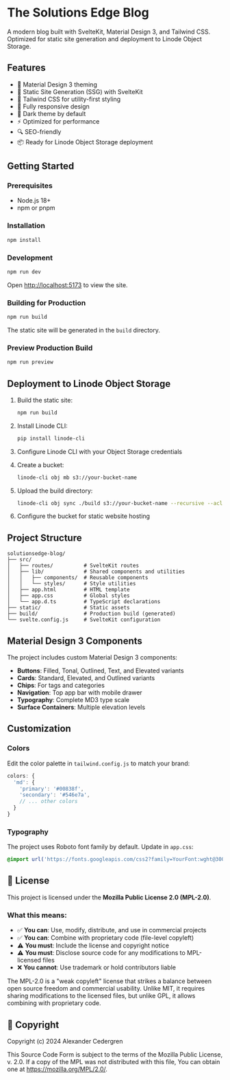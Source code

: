 # The Solutions Edge Blog

A modern blog built with SvelteKit, Material Design 3, and Tailwind CSS. Optimized for static site generation and deployment to Linode Object Storage.

## Features

- 🎨 Material Design 3 theming
- 🚀 Static Site Generation (SSG) with SvelteKit
- 💨 Tailwind CSS for utility-first styling
- 📱 Fully responsive design
- 🌙 Dark theme by default
- ⚡ Optimized for performance
- 🔍 SEO-friendly
- 📦 Ready for Linode Object Storage deployment

## Getting Started

### Prerequisites

- Node.js 18+ 
- npm or pnpm

### Installation

```bash
npm install
```

### Development

```bash
npm run dev
```

Open [http://localhost:5173](http://localhost:5173) to view the site.

### Building for Production

```bash
npm run build
```

The static site will be generated in the `build` directory.

### Preview Production Build

```bash
npm run preview
```

## Deployment to Linode Object Storage

1. Build the static site:
   ```bash
   npm run build
   ```

2. Install Linode CLI:
   ```bash
   pip install linode-cli
   ```

3. Configure Linode CLI with your Object Storage credentials

4. Create a bucket:
   ```bash
   linode-cli obj mb s3://your-bucket-name
   ```

5. Upload the build directory:
   ```bash
   linode-cli obj sync ./build s3://your-bucket-name --recursive --acl public-read
   ```

6. Configure the bucket for static website hosting

## Project Structure

```
solutionsedge-blog/
├── src/
│   ├── routes/          # SvelteKit routes
│   ├── lib/             # Shared components and utilities
│   │   ├── components/  # Reusable components
│   │   └── styles/      # Style utilities
│   ├── app.html         # HTML template
│   ├── app.css          # Global styles
│   └── app.d.ts         # TypeScript declarations
├── static/              # Static assets
├── build/               # Production build (generated)
└── svelte.config.js     # SvelteKit configuration
```

## Material Design 3 Components

The project includes custom Material Design 3 components:

- **Buttons**: Filled, Tonal, Outlined, Text, and Elevated variants
- **Cards**: Standard, Elevated, and Outlined variants
- **Chips**: For tags and categories
- **Navigation**: Top app bar with mobile drawer
- **Typography**: Complete MD3 type scale
- **Surface Containers**: Multiple elevation levels

## Customization

### Colors

Edit the color palette in `tailwind.config.js` to match your brand:

```js
colors: {
  'md': {
    'primary': '#00838f',
    'secondary': '#546e7a',
    // ... other colors
  }
}
```

### Typography

The project uses Roboto font family by default. Update in `app.css`:

```css
@import url('https://fonts.googleapis.com/css2?family=YourFont:wght@300;400;500;700&display=swap');
```

## 📝 License

This project is licensed under the **Mozilla Public License 2.0 (MPL-2.0)**.

### What this means:

- ✅ **You can**: Use, modify, distribute, and use in commercial projects
- ✅ **You can**: Combine with proprietary code (file-level copyleft)
- ⚠️ **You must**: Include the license and copyright notice
- ⚠️ **You must**: Disclose source code for any modifications to MPL-licensed files
- ❌ **You cannot**: Use trademark or hold contributors liable

The MPL-2.0 is a "weak copyleft" license that strikes a balance between open source freedom and commercial usability. Unlike MIT, it requires sharing modifications to the licensed files, but unlike GPL, it allows combining with proprietary code.

## 📄 Copyright

Copyright (c) 2024 Alexander Cedergren

This Source Code Form is subject to the terms of the Mozilla Public License, v. 2.0. If a copy of the MPL was not distributed with this file, You can obtain one at https://mozilla.org/MPL/2.0/.